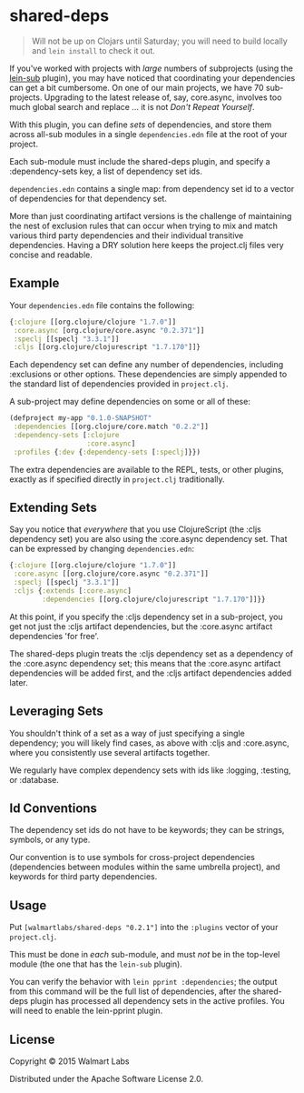 # shared-deps

> Will not be up on Clojars until Saturday; you will need to build locally
> and `lein install` to check it out.

If you've worked with projects with *large* numbers of subprojects
(using the [lein-sub](https://github.com/kumarshantanu/lein-sub) plugin),
you may have noticed that coordinating your dependencies can get a bit
cumbersome.  On one of our main projects, we have 70 sub-projects.
Upgrading to the latest release of, say, core.async, involves too
much global search and replace ... it is not *Don't Repeat Yourself*.

With this plugin, you can define *sets* of dependencies,
and store them across all-sub modules in a single `dependencies.edn` file
at the root of your project.

Each sub-module must include the shared-deps plugin, and specify
a :dependency-sets key, a list of dependency set ids.

`dependencies.edn` contains a single map: from dependency set id
to a vector of dependencies for that dependency set.

More than just coordinating artifact versions
is the challenge of maintaining the nest of exclusion rules
that can occur when trying to mix and match various third party
dependencies and their individual transitive dependencies.
Having a DRY solution here keeps the project.clj files very concise
and readable.

## Example

Your `dependencies.edn` file contains the following:

```clojure
{:clojure [[org.clojure/clojure "1.7.0"]]
 :core.async [org.clojure/core.async "0.2.371"]]
 :speclj [[speclj "3.3.1"]]
 :cljs [[org.clojure/clojurescript "1.7.170"]]}
```

Each dependency set can define any number of dependencies, including
:exclusions or other options. These dependencies are simply
appended to the standard list of dependencies provided
in `project.clj`.
 
A sub-project may define dependencies on some or all of these:
 
 ```clojure
(defproject my-app "0.1.0-SNAPSHOT"
  :dependencies [[org.clojure/core.match "0.2.2"]]
  :dependency-sets [:clojure
                    :core.async]
  :profiles {:dev {:dependency-sets [:speclj]}})                   
```

The extra dependencies are available to the REPL, tests, or other plugins, exactly
as if specified directly in `project.clj` traditionally.

## Extending Sets

Say you notice that *everywhere* that you use ClojureScript (the :cljs dependency set)
you are also using the :core.async dependency set.  That can be expressed
by changing `dependencies.edn`:

```clojure
{:clojure [[org.clojure/clojure "1.7.0"]]
 :core.async [[org.clojure/core.async "0.2.371"]]
 :speclj [[speclj "3.3.1"]]
 :cljs {:extends [:core.async]
        :dependencies [[org.clojure/clojurescript "1.7.170"]]}}
```

At this point, if you specify the :cljs dependency set in a sub-project, 
you get not just the :cljs artifact dependencies, but the :core.async
artifact dependencies 'for free'. 

The shared-deps plugin
treats the :cljs dependency set as a dependency of the :core.async dependency set; this means that
the :core.async artifact dependencies will be added first, and 
the :cljs artifact dependencies added later.

## Leveraging Sets

You shouldn't think of a set as a way of just specifying a single dependency;
you will likely find cases, as above with :cljs and :core.async, where you
consistently use several artifacts together. 

We regularly have complex dependency sets with ids like :logging, :testing,
or :database.

## Id Conventions

The dependency set ids do not have to be keywords; they can be strings,
symbols, or any type.

Our convention is to use symbols for cross-project dependencies (dependencies
between modules within the same umbrella project), and keywords
for third party dependencies.

## Usage

Put `[walmartlabs/shared-deps "0.2.1"]` into the `:plugins` vector of your `project.clj`.

This must be done in *each* sub-module, and must *not* be in the top-level module
(the one that has the `lein-sub` plugin).

You can verify the behavior with  `lein pprint :dependencies`; the output from
this command will be the full list of dependencies, after the shared-deps plugin
has processed all dependency sets in the active profiles.  You will need
to enable the lein-pprint plugin.

## License

Copyright © 2015 Walmart Labs

Distributed under the Apache Software License 2.0.
